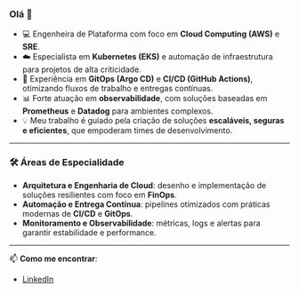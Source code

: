 ### Olá 👋

- 💻 Engenheira de Plataforma com foco em **Cloud Computing (AWS)** e **SRE**.  
- ☁️ Especialista em **Kubernetes (EKS)** e automação de infraestrutura para projetos de alta criticidade.  
- 🔄 Experiência em **GitOps (Argo CD)** e **CI/CD (GitHub Actions)**, otimizando fluxos de trabalho e entregas contínuas.  
- 📊 Forte atuação em **observabilidade**, com soluções baseadas em **Prometheus** e **Datadog** para ambientes complexos.  
- 💡 Meu trabalho é guiado pela criação de soluções **escaláveis, seguras e eficientes**, que empoderam times de desenvolvimento.  

---

### 🛠️ Áreas de Especialidade
- **Arquitetura e Engenharia de Cloud**: desenho e implementação de soluções resilientes com foco em **FinOps**.  
- **Automação e Entrega Contínua**: pipelines otimizados com práticas modernas de **CI/CD** e **GitOps**.  
- **Monitoramento e Observabilidade**: métricas, logs e alertas para garantir estabilidade e performance.  

---

📫 **Como me encontrar**:  
- [LinkedIn](https://www.linkedin.com)  
